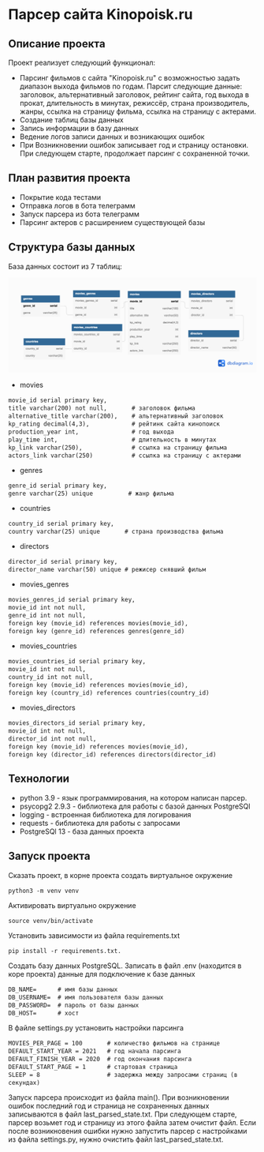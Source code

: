 # Парсер сайта Kinopoisk.ru
## Описание проекта
Проект реализует следующий функционал:
- Парсинг фильмов с сайта "Kinopoisk.ru" с возможностью задать диапазон выхода фильмов по годам. Парсит следующие данные: заголовок, альтернативный заголовок, рейтинг сайта, год выхода в прокат, длительность в минутах, режиссёр, страна производитель, жанры, ссылка на страницу фильма, ссылка на страницу с актерами. 
- Создание таблиц базы данных
- Запись информации в базу данных
- Ведение логов записи данных и возникающих ошибок
- При Возникновении ошибок записывает год и страницу остановки. При следующем старте, продолжает парсинг с сохраненной точки.

## План развития проекта
 - Покрытие кода тестами
 - Отправка логов в бота телеграмм 
 - Запуск парсера из бота телеграмм
 - Парсинг актеров с расширением существующей базы

## Структура базы данных
База данных состоит из 7 таблиц:

![](Untitled.png)
- movies
```
movie_id serial primary key,
title varchar(200) not null,       # заголовок фильма
alternative_title varchar(200),    # альтернативный заголовок
kp_rating decimal(4,3),            # рейтинк сайта кинопоиск
production_year int,               # год выхода
play_time int,                     # длительность в минутах
kp_link varchar(250),              # ссылка на страницу фильма
actors_link varchar(250)           # ссылка на страницу с актерами 
```
- genres
```
genre_id serial primary key,
genre varchar(25) unique          # жанр фильма
```
- countries
```
country_id serial primary key,
country varchar(25) unique       # страна производства фильма
```
- directors
```
director_id serial primary key,
director_name varchar(50) unique # режисер снявший фильм
```
- movies_genres
```
movies_genres_id serial primary key,
movie_id int not null,
genre_id int not null,
foreign key (movie_id) references movies(movie_id),
foreign key (genre_id) references genres(genre_id)
```
- movies_countries
```
movies_countries_id serial primary key,
movie_id int not null,
country_id int not null,
foreign key (movie_id) references movies(movie_id),
foreign key (country_id) references countries(country_id)
```
- movies_directors
```
movies_directors_id serial primary key,
movie_id int not null,
director_id int not null,
foreign key (movie_id) references movies(movie_id),
foreign key (director_id) references directors(director_id)
```


## Технологии
- python 3.9 - язык программирования, на котором написан парсер.
- psycopg2 2.9.3 - библиотека для работы с базой данных PostgreSQl
- logging - встроенная библиотека для логирования 
- requests - библиотека для работы с запросами
- PostgreSQl 13 - база данных проекта

## Запуск проекта
Сказать проект, в корне проекта создать виртуальное окружение
```
python3 -m venv venv
```
Активировать виртуально окружение
```
source venv/bin/activate
```
Установить зависимости из файла requirements.txt
```
pip install -r requirements.txt. 
```
Создать базу данных PostgreSQL. Записать в файл .env (находится в коре проекта) данные для подключение к базе данных
```
DB_NAME=      # имя базы данных
DB_USERNAME=  # имя пользователя базы данных
DB_PASSWORD=  # пароль от базы данных 
DB_HOST=      # хост
```
В файле settings.py установить настройки парсинга
```
MOVIES_PER_PAGE = 100       # количество фильмов на странице
DEFAULT_START_YEAR = 2021   # год начала парсинга
DEFAULT_FINISH_YEAR = 2020  # год окончания парсинга
DEFAULT_START_PAGE = 1      # стартовая страница 
SLEEP = 8                   # задержка между запросами страниц (в секундах)
```
Запуск парсера происходит из файла main(). При возникновении ошибок последний год и страница не сохраненных данных записываются в файл last_parsed_state.txt. При следующем старте, парсер возьмет год и страницу из этого файла затем очистит файл. Если после возникновения ошибки нужно запустить парсер с настройками из файла settings.py, нужно очистить файл last_parsed_state.txt.

